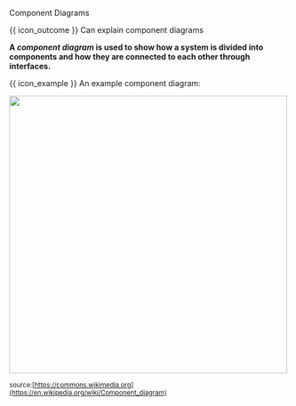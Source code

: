 <span id="title">Component Diagrams</span>

<span id="prereqs"></span>

<span id="outcomes">{{ icon_outcome }} Can explain component diagrams</span>

<div id="body">

**A _component diagram_ is used to show how a system is divided into components and how they are connected to each other through interfaces.**

<box>

{{ icon_example }} An example component diagram:

<img src="{{baseUrl}}/modeling/modelingStructures/componentDiagrams/images/diagram.png" height="500" /><br>

<sub>source:[https://commons.wikimedia.org](https://en.wikipedia.org/wiki/Component_diagram)</sub>

</box>
</div>

<div id="extras">
</div>